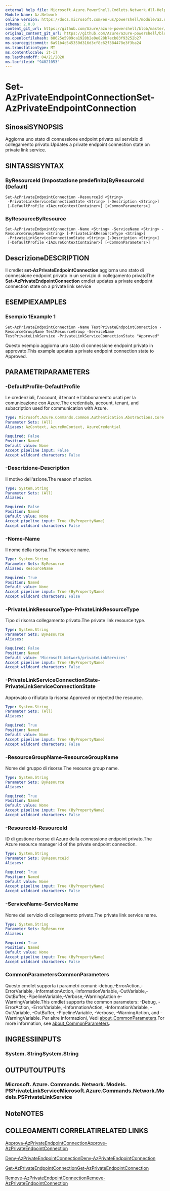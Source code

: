 ```yaml
---
external help file: Microsoft.Azure.PowerShell.Cmdlets.Network.dll-Help.xml
Module Name: Az.Network
online version: https://docs.microsoft.com/en-us/powershell/module/az.network/set-azprivateendpointconnection
schema: 2.0.0
content_git_url: https://github.com/Azure/azure-powershell/blob/master/src/Network/Network/help/Set-AzPrivateEndpointConnection.md
original_content_git_url: https://github.com/Azure/azure-powershell/blob/master/src/Network/Network/help/Set-AzPrivateEndpointConnection.md
ms.openlocfilehash: b8625e5909ca1928b2e0e828b7ecb83f93252b27
ms.sourcegitcommit: 6a91b4c545350d316d3cf8c62f384478e3f3ba24
ms.translationtype: MT
ms.contentlocale: it-IT
ms.lasthandoff: 04/21/2020
ms.locfileid: "94021053"
---
```

# <span data-ttu-id="309b1-101">Set-AzPrivateEndpointConnection</span><span class="sxs-lookup"><span data-stu-id="309b1-101">Set-AzPrivateEndpointConnection</span></span>

## <span data-ttu-id="309b1-102">Sinossi</span><span class="sxs-lookup"><span data-stu-id="309b1-102">SYNOPSIS</span></span>
<span data-ttu-id="309b1-103">Aggiorna uno stato di connessione endpoint privato sul servizio di collegamento privato.</span><span class="sxs-lookup"><span data-stu-id="309b1-103">Updates a private endpoint connection state on private link service.</span></span>

## <span data-ttu-id="309b1-104">SINTASSI</span><span class="sxs-lookup"><span data-stu-id="309b1-104">SYNTAX</span></span>

### <span data-ttu-id="309b1-105">ByResourceId (impostazione predefinita)</span><span class="sxs-lookup"><span data-stu-id="309b1-105">ByResourceId (Default)</span></span>
```
Set-AzPrivateEndpointConnection -ResourceId <String>
 -PrivateLinkServiceConnectionState <String> [-Description <String>]
 [-DefaultProfile <IAzureContextContainer>] [<CommonParameters>]
```

### <span data-ttu-id="309b1-106">ByResource</span><span class="sxs-lookup"><span data-stu-id="309b1-106">ByResource</span></span>
```
Set-AzPrivateEndpointConnection -Name <String> -ServiceName <String> -ResourceGroupName <String> [-PrivateLinkResourceType <String>]
 -PrivateLinkServiceConnectionState <String> [-Description <String>]
 [-DefaultProfile <IAzureContextContainer>] [<CommonParameters>]
```

## <span data-ttu-id="309b1-107">Descrizione</span><span class="sxs-lookup"><span data-stu-id="309b1-107">DESCRIPTION</span></span>
<span data-ttu-id="309b1-108">Il cmdlet **set-AzPrivateEndpointConnection** aggiorna uno stato di connessione endpoint privato in un servizio di collegamento privato</span><span class="sxs-lookup"><span data-stu-id="309b1-108">The **Set-AzPrivateEndpointConnection** cmdlet updates a private endpoint connection state on a private link service</span></span>

## <span data-ttu-id="309b1-109">ESEMPI</span><span class="sxs-lookup"><span data-stu-id="309b1-109">EXAMPLES</span></span>

### <span data-ttu-id="309b1-110">Esempio 1</span><span class="sxs-lookup"><span data-stu-id="309b1-110">Example 1</span></span>
```
Set-AzPrivateEndpointConnection -Name TestPrivateEndpointConnection -ResourceGroupName TestResourceGroup -ServiceName TestPrivateLinkService -PrivateLinkServiceConnectionState "Approved"
```

<span data-ttu-id="309b1-111">Questo esempio aggiorna uno stato di connessione endpoint privato in approvato.</span><span class="sxs-lookup"><span data-stu-id="309b1-111">This example updates a private endpoint connection state to Approved.</span></span>

## <span data-ttu-id="309b1-112">PARAMETRI</span><span class="sxs-lookup"><span data-stu-id="309b1-112">PARAMETERS</span></span>

### <span data-ttu-id="309b1-113">-DefaultProfile</span><span class="sxs-lookup"><span data-stu-id="309b1-113">-DefaultProfile</span></span>
<span data-ttu-id="309b1-114">Le credenziali, l'account, il tenant e l'abbonamento usati per la comunicazione con Azure.</span><span class="sxs-lookup"><span data-stu-id="309b1-114">The credentials, account, tenant, and subscription used for communication with Azure.</span></span>

```yaml
Type: Microsoft.Azure.Commands.Common.Authentication.Abstractions.Core.IAzureContextContainer
Parameter Sets: (All)
Aliases: AzContext, AzureRmContext, AzureCredential

Required: False
Position: Named
Default value: None
Accept pipeline input: False
Accept wildcard characters: False
```

### <span data-ttu-id="309b1-115">-Descrizione</span><span class="sxs-lookup"><span data-stu-id="309b1-115">-Description</span></span>
<span data-ttu-id="309b1-116">Il motivo dell'azione.</span><span class="sxs-lookup"><span data-stu-id="309b1-116">The reason of action.</span></span>

```yaml
Type: System.String
Parameter Sets: (All)
Aliases:

Required: False
Position: Named
Default value: None
Accept pipeline input: True (ByPropertyName)
Accept wildcard characters: False
```

### <span data-ttu-id="309b1-117">-Nome</span><span class="sxs-lookup"><span data-stu-id="309b1-117">-Name</span></span>
<span data-ttu-id="309b1-118">Il nome della risorsa.</span><span class="sxs-lookup"><span data-stu-id="309b1-118">The resource name.</span></span>

```yaml
Type: System.String
Parameter Sets: ByResource
Aliases: ResourceName

Required: True
Position: Named
Default value: None
Accept pipeline input: True (ByPropertyName)
Accept wildcard characters: False
```

### <span data-ttu-id="309b1-119">-PrivateLinkResourceType</span><span class="sxs-lookup"><span data-stu-id="309b1-119">-PrivateLinkResourceType</span></span>
<span data-ttu-id="309b1-120">Tipo di risorsa collegamento privato.</span><span class="sxs-lookup"><span data-stu-id="309b1-120">The private link resource type.</span></span>

```yaml
Type: System.String
Parameter Sets: ByResource
Aliases:

Required: False
Position: Named
Default value: 'Microsoft.Network/privateLinkServices'
Accept pipeline input: True (ByPropertyName)
Accept wildcard characters: False
```

### <span data-ttu-id="309b1-121">-PrivateLinkServiceConnectionState</span><span class="sxs-lookup"><span data-stu-id="309b1-121">-PrivateLinkServiceConnectionState</span></span>
<span data-ttu-id="309b1-122">Approvato o rifiutato la risorsa.</span><span class="sxs-lookup"><span data-stu-id="309b1-122">Approved or rejected the resource.</span></span>

```yaml
Type: System.String
Parameter Sets: (All)
Aliases:

Required: True
Position: Named
Default value: None
Accept pipeline input: True (ByPropertyName)
Accept wildcard characters: False
```

### <span data-ttu-id="309b1-123">-ResourceGroupName</span><span class="sxs-lookup"><span data-stu-id="309b1-123">-ResourceGroupName</span></span>
<span data-ttu-id="309b1-124">Nome del gruppo di risorse.</span><span class="sxs-lookup"><span data-stu-id="309b1-124">The resource group name.</span></span>

```yaml
Type: System.String
Parameter Sets: ByResource
Aliases:

Required: True
Position: Named
Default value: None
Accept pipeline input: True (ByPropertyName)
Accept wildcard characters: False
```

### <span data-ttu-id="309b1-125">-ResourceId</span><span class="sxs-lookup"><span data-stu-id="309b1-125">-ResourceId</span></span>
<span data-ttu-id="309b1-126">ID di gestione risorse di Azure della connessione endpoint privato.</span><span class="sxs-lookup"><span data-stu-id="309b1-126">The Azure resource manager id of the private endpoint connection.</span></span>

```yaml
Type: System.String
Parameter Sets: ByResourceId
Aliases:

Required: True
Position: Named
Default value: None
Accept pipeline input: True (ByPropertyName)
Accept wildcard characters: False
```

### <span data-ttu-id="309b1-127">-ServiceName</span><span class="sxs-lookup"><span data-stu-id="309b1-127">-ServiceName</span></span>
<span data-ttu-id="309b1-128">Nome del servizio di collegamento privato.</span><span class="sxs-lookup"><span data-stu-id="309b1-128">The private link service name.</span></span>

```yaml
Type: System.String
Parameter Sets: ByResource
Aliases:

Required: True
Position: Named
Default value: None
Accept pipeline input: True (ByPropertyName)
Accept wildcard characters: False
```

### <span data-ttu-id="309b1-129">CommonParameters</span><span class="sxs-lookup"><span data-stu-id="309b1-129">CommonParameters</span></span>
<span data-ttu-id="309b1-130">Questo cmdlet supporta i parametri comuni:-debug,-ErrorAction,-ErrorVariable,-InformationAction,-InformationVariable,-OutVariable,-OutBuffer,-PipelineVariable,-Verbose,-WarningAction e-WarningVariable.</span><span class="sxs-lookup"><span data-stu-id="309b1-130">This cmdlet supports the common parameters: -Debug, -ErrorAction, -ErrorVariable, -InformationAction, -InformationVariable, -OutVariable, -OutBuffer, -PipelineVariable, -Verbose, -WarningAction, and -WarningVariable.</span></span> <span data-ttu-id="309b1-131">Per altre informazioni, Vedi [about_CommonParameters](http://go.microsoft.com/fwlink/?LinkID=113216).</span><span class="sxs-lookup"><span data-stu-id="309b1-131">For more information, see [about_CommonParameters](http://go.microsoft.com/fwlink/?LinkID=113216).</span></span>

## <span data-ttu-id="309b1-132">INGRESSI</span><span class="sxs-lookup"><span data-stu-id="309b1-132">INPUTS</span></span>

### <span data-ttu-id="309b1-133">System. String</span><span class="sxs-lookup"><span data-stu-id="309b1-133">System.String</span></span>

## <span data-ttu-id="309b1-134">OUTPUT</span><span class="sxs-lookup"><span data-stu-id="309b1-134">OUTPUTS</span></span>

### <span data-ttu-id="309b1-135">Microsoft. Azure. Commands. Network. Models. PSPrivateLinkService</span><span class="sxs-lookup"><span data-stu-id="309b1-135">Microsoft.Azure.Commands.Network.Models.PSPrivateLinkService</span></span>

## <span data-ttu-id="309b1-136">Note</span><span class="sxs-lookup"><span data-stu-id="309b1-136">NOTES</span></span>

## <span data-ttu-id="309b1-137">COLLEGAMENTI CORRELATI</span><span class="sxs-lookup"><span data-stu-id="309b1-137">RELATED LINKS</span></span>

[<span data-ttu-id="309b1-138">Approva-AzPrivateEndpointConnection</span><span class="sxs-lookup"><span data-stu-id="309b1-138">Approve-AzPrivateEndpointConnection</span></span>](./Approve-AzPrivateEndpointConnection.md)

[<span data-ttu-id="309b1-139">Deny-AzPrivateEndpointConnection</span><span class="sxs-lookup"><span data-stu-id="309b1-139">Deny-AzPrivateEndpointConnection</span></span>](./Deny-AzPrivateEndpointConnection.md)

[<span data-ttu-id="309b1-140">Get-AzPrivateEndpointConnection</span><span class="sxs-lookup"><span data-stu-id="309b1-140">Get-AzPrivateEndpointConnection</span></span>](./Get-AzPrivateEndpointConnection.md)

[<span data-ttu-id="309b1-141">Remove-AzPrivateEndpointConnection</span><span class="sxs-lookup"><span data-stu-id="309b1-141">Remove-AzPrivateEndpointConnection</span></span>](./Remove-AzPrivateEndpointConnection.md)